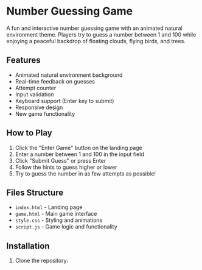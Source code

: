# Number Guessing Game

A fun and interactive number guessing game with an animated natural environment theme. Players try to guess a number between 1 and 100 while enjoying a peaceful backdrop of floating clouds, flying birds, and trees.

## Features

- Animated natural environment background
- Real-time feedback on guesses
- Attempt counter
- Input validation
- Keyboard support (Enter key to submit)
- Responsive design
- New game functionality

## How to Play

1. Click the "Enter Game" button on the landing page
2. Enter a number between 1 and 100 in the input field
3. Click "Submit Guess" or press Enter
4. Follow the hints to guess higher or lower
5. Try to guess the number in as few attempts as possible!

## Files Structure

- `index.html` - Landing page
- `game.html` - Main game interface
- `style.css` - Styling and animations
- `script.js` - Game logic and functionality

## Installation

1. Clone the repository: